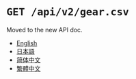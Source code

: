 `GET /api/v2/gear.csv`
========================

Moved to the new API doc.

- [English](https://apidoc.stat.ink/v2.en.html#operation/getGearCsv)
- [日本語](https://apidoc.stat.ink/v2.ja.html#operation/getGearCsv)
- [简体中文](https://apidoc.stat.ink/v2.zh-hans.html#operation/getGearCsv)
- [繁體中文](https://apidoc.stat.ink/v2.zh-hant.html#operation/getGearCsv)
